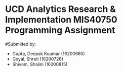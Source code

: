 # UCD Analytics Research & Implementation MIS40750 Programming Assignment

#Submiited by:
- Gupta, Deepak Kuumar (16200660)
- Goyal, Shruti (16200726)
- Shivam, Shalini (16200815)

